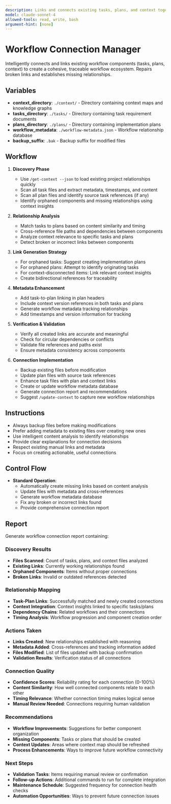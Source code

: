 ```yaml
---
description: Links and connects existing tasks, plans, and context together, creating missing relationships and metadata
model: claude-sonnet-4
allowed-tools: read, write, bash
argument-hint: [none]
---
```


# Workflow Connection Manager

Intelligently connects and links existing workflow components (tasks, plans, context) to create a cohesive, traceable workflow ecosystem. Repairs broken links and establishes missing relationships.

## Variables
- **context_directory**: `./context/` - Directory containing context maps and knowledge graphs
- **tasks_directory**: `./tasks/` - Directory containing task requirement documents
- **plans_directory**: `./plans/` - Directory containing implementation plans
- **workflow_metadata**: `./workflow-metadata.json` - Workflow relationship database
- **backup_suffix**: `.bak` - Backup suffix for modified files

## Workflow
1. **Discovery Phase**
   - Use `/get-context --json` to load existing project relationships quickly
   - Scan all task files and extract metadata, timestamps, and content
   - Scan all plan files and identify source task references (if any)
   - Identify orphaned components and missing relationships using context insights

2. **Relationship Analysis**
   - Match tasks to plans based on content similarity and timing
   - Cross-reference file paths and dependencies between components
   - Analyze context relevance to specific tasks and plans
   - Detect broken or incorrect links between components

3. **Link Generation Strategy**
   - For orphaned tasks: Suggest creating implementation plans
   - For orphaned plans: Attempt to identify originating tasks
   - For context-disconnected items: Link relevant context insights
   - Create bidirectional references for traceability

4. **Metadata Enhancement**
   - Add task-to-plan linking in plan headers
   - Include context version references in both tasks and plans
   - Generate workflow metadata tracking relationships
   - Add timestamps and version information for tracking

5. **Verification & Validation**
   - Verify all created links are accurate and meaningful
   - Check for circular dependencies or conflicts
   - Validate file references and paths exist
   - Ensure metadata consistency across components

6. **Connection Implementation**
   - Backup existing files before modification
   - Update plan files with source task references
   - Enhance task files with plan and context links
   - Create or update workflow metadata database
   - Generate connection report and recommendations
   - Suggest `/update-context` to capture new workflow relationships

## Instructions
- Always backup files before making modifications
- Prefer adding metadata to existing files over creating new ones
- Use intelligent content analysis to identify relationships
- Provide clear explanations for connection decisions
- Respect existing manual links and metadata
- Focus on creating actionable, useful connections

## Control Flow
- **Standard Operation**:
  - Automatically create missing links based on content analysis
  - Update files with metadata and cross-references
  - Generate workflow metadata database
  - Fix any broken or incorrect links found
  - Provide comprehensive connection report

## Report
Generate workflow connection report containing:

### Discovery Results
- **Files Scanned**: Count of tasks, plans, and context files analyzed
- **Existing Links**: Currently working relationships found
- **Orphaned Components**: Items without proper connections
- **Broken Links**: Invalid or outdated references detected

### Relationship Mapping
- **Task-Plan Links**: Successfully matched and newly created connections
- **Context Integration**: Context insights linked to specific tasks/plans
- **Dependency Chains**: Related workflows and their connections
- **Timing Analysis**: Workflow progression and component creation order

### Actions Taken
- **Links Created**: New relationships established with reasoning
- **Metadata Added**: Cross-references and tracking information added
- **Files Modified**: List of files updated with backup confirmation
- **Validation Results**: Verification status of all connections

### Connection Quality
- **Confidence Scores**: Reliability rating for each connection (0-100%)
- **Content Similarity**: How well connected components relate to each other
- **Timing Relevance**: Whether connection timing makes logical sense
- **Manual Review Needed**: Connections requiring human validation

### Recommendations
- **Workflow Improvements**: Suggestions for better component organization
- **Missing Components**: Tasks or plans that should be created
- **Context Updates**: Areas where context map should be refreshed
- **Process Enhancements**: Ways to improve future workflow connectivity

### Next Steps
- **Validation Tasks**: Items requiring manual review or confirmation
- **Follow-up Actions**: Additional commands to run for complete integration
- **Maintenance Schedule**: Suggested frequency for connection health checks
- **Automation Opportunities**: Ways to prevent future connection issues